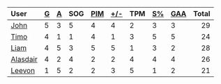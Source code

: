 | User | [G](https://github.com/llevasseur/world-juniors-2022/blob/master/STANDINGS.md#goals) | [A](https://github.com/llevasseur/world-juniors-2022/blob/master/STANDINGS.md#assists) | SOG | [PIM](https://github.com/llevasseur/world-juniors-2022/blob/master/STANDINGS.md#penalties-in-minutes) | [+/-](https://github.com/llevasseur/world-juniors-2022/blob/master/STANDINGS.md#plus--minus) | TPM | [S%](https://github.com/llevasseur/world-juniors-2022/blob/master/STANDINGS.md#save-percentage) | [GAA](https://github.com/llevasseur/world-juniors-2022/blob/master/STANDINGS.md#goals-against-average) | Total |
| :--- | ---- | ---- | ---- | ---- | ---- | ---- | ---- | ---- |  -----: |
| [John](https://github.com/llevasseur/world-juniors-2022/blob/master/ROSTERS.md#John) | 5 | 3 | 5 | 4 | 4 | 2 | 3 | 3 | 29 |
| [Timo](https://github.com/llevasseur/world-juniors-2022/blob/master/ROSTERS.md#Timo) | 4 | 1 | 1 | 4 | 1 | 3 | 5 | 5 | 24 |
| [Liam](https://github.com/llevasseur/world-juniors-2022/blob/master/ROSTERS.md#Liam) | 4 | 5 | 3 | 5 | 5 | 1 | 3 | 2 | 28 |
| [Alasdair](https://github.com/llevasseur/world-juniors-2022/blob/master/ROSTERS.md#Alasdair) | 4 | 2 | 4 | 2 | 2 | 4 | 4 | 4 | 26 |
| [Leevon](https://github.com/llevasseur/world-juniors-2022/blob/master/ROSTERS.md#Leevon) | 1 | 5 | 2 | 2 | 3 | 5 | 1 | 2 | 21 |